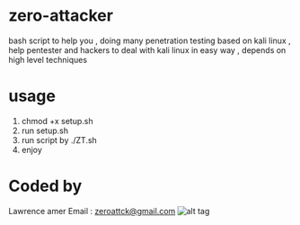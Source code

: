 # zero-attacker
bash script to help you , doing many penetration testing based on kali linux , help pentester and hackers to deal with kali linux in easy way , depends on high level techniques 
# usage 
1. chmod +x setup.sh 
2. run setup.sh 
3. run script by ./ZT.sh 
4. enjoy 
# Coded by 
Lawrence amer 
Email : zeroattck@gmail.com
![alt tag](https://lawrencethepentester.files.wordpress.com/2015/04/screenshot-from-2015-04-12-201731.png)

